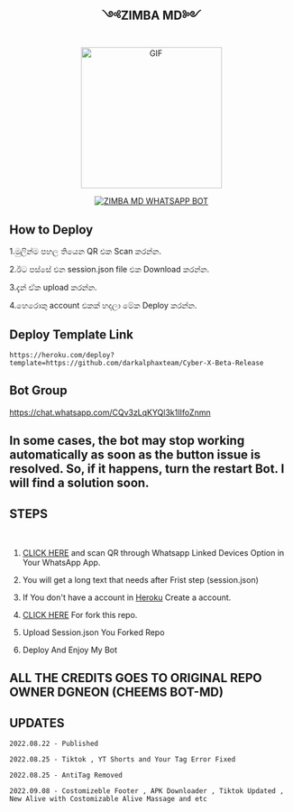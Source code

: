 ## <p align = center> ༺ZIMBA MD༻ </p>

<p align = center>   <img src="https://i.ibb.co/1GDW1VM/Screenshot-20221103-103456-1.jpg" alt="GIF" width="250" height="250"/> </p>

<p align  = center> <a href="#"><img title="ZIMBA MD WHATSAPP BOT" src="https://img.shields.io/badge/Zimba-MD-green?colorA=%23ff0000&colorB=%23017e40&style=for-the-badge"></a> </p>

## How to Deploy

1.මුලින්ම පහල තියෙන QR එක Scan කරන්න.

2.ඊට පස්සේ එන session.json file එක Download කරන්න.

3.දැන් ඒක upload කරන්න.

4.හෙරොකු account එකක් හදලා මේක Deploy කරන්න.


## Deploy Template Link
```https://heroku.com/deploy?template=https://github.com/darkalphaxteam/Cyber-X-Beta-Release```
## Bot Group
https://chat.whatsapp.com/CQv3zLqKYQl3k1IIfoZnmn


## In some cases, the bot may stop working automatically as soon as the button issue is resolved. So, if it happens, turn the restart Bot. I will find a solution soon.


## STEPS
<br>

1. [CLICK HERE](https://replit.com/@darkalphaxteam/CYBER-X-MD-SCANNER?v=1) and scan QR through Whatsapp Linked Devices Option in Your WhatsApp App.

2. You will get a long text that needs after Frist step (session.json)

3. If You don't have a account in [Heroku](https://signup.heroku.com/) Create a account.

4. [CLICK HERE](https://github.com/darkalphaxteam/Cyber-X-Beta-Release/fork) For fork this repo.

5. Upload Session.json You Forked Repo

6. Deploy And Enjoy My Bot



## ALL THE CREDITS GOES TO ORIGINAL REPO OWNER DGNEON (CHEEMS BOT-MD)

## UPDATES

```2022.08.22 - Published```

```2022.08.25 - Tiktok , YT Shorts and Your Tag Error Fixed```

```2022.08.25 - AntiTag Removed```

```2022.09.08 - Costomizeble Footer , APK Downloader , Tiktok Updated , New Alive with Costomizable Alive Massage and etc```

